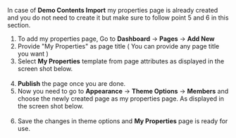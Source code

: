 In case of <strong>Demo Contents Import</strong> my properties page is already created and you do not need to create it but make sure to follow point 5 and 6 in this section.
</p>

<ol>
<li>To add my properties page, Go to <strong>Dashboard</strong> &rarr; <strong>Pages</strong> &rarr; <strong>Add New</strong>

<li>Provide "My Properties" as page title ( You can provide any page title you want )


<li>Select <strong>My Properties</strong> template from page attributes as displayed in the screen shot below.
<br/>
<img class="light-border" src="assets/realplaces/members/7.png" alt=""/>
</li>

<li><strong>Publish</strong> the page once you are done.

<li>
Now you need to go to <strong>Appearance</strong> &rarr; <strong>Theme Options</strong> &rarr; <strong>Members</strong> and choose the newly created page as my properties page. As displayed in the screen shot below.
<br/>
<img class="light-border" src="assets/realplaces/members/8.png" alt=""/>

<li>
Save the changes in theme options and <strong>My Properties</strong> page is ready for use.
